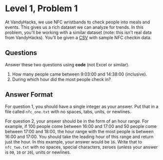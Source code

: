 # Level 1, Problem 1
At VandyHacks, we use NFC wristbands to check people into meals and events. This gives us a rich dataset we can analyze for trends. In this problem, you'll be working with a similar dataset (note: this isn't real data from VandyHacks). You'll be given a [CSV](https://en.wikipedia.org/wiki/Comma-separated_values) with sample NFC checkin data. 

## Questions
Answer these two questions using **code** (not Excel or similar).
1. How many people came between 9:03:00 and 14:38:00 (inclusive).
2. During which hour did the most people check in?


## Answer Format
For question 1, you should have a single integer as your answer. Put that in a file called `nfc_one.txt` with no spaces, tabs, units, or newlines.

For question 2, your answer should be in the form of an hour range. For example, if 100 people come between 16:00 and 17:00 and 50 people come between 17:00 and 18:00, the hour range with the most people is between 16:00 and 17:00. You should take the leading hour of this range and return just the hour. In this example, your answer would be `16`. Write that to `nfc_two.txt` with no spaces, special characters, zeroes (unless your answer is `00`, `10` or `20`), units or newlines.